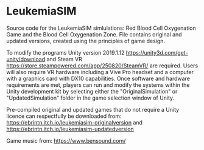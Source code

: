 # LeukemiaSIM
Source code for the LeukemiaSIM simlulations: Red Blood Cell Oxygenation Game and the Blood Cell Oxygenation Zone. File contains original and updated versions, created using the principles of game design.

To modify the programs Unity version 2019.1.12 https://unity3d.com/get-unity/download and Steam VR https://store.steampowered.com/app/250820/SteamVR/ are required. Users will also require VR hardware including a Vive Pro headset and a computer with a graphics card with DX10 capabilities. Once software and hardware requirements are met, players can run and modify the systems within the Unity development kit by selecting either the "OriginalSimulation" or "UpdatedSimulation" folder in the game selection window of Unity. 

Pre-compiled original and updated games that do not require a Unity licence can respectfully be downloaded from: https://ebrintn.itch.io/leukemiasim-originalversion and https://ebrintn.itch.io/leukemiasim-updatedversion


Game music from: https://www.bensound.com/
